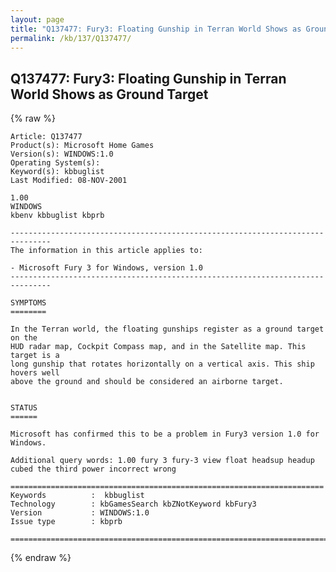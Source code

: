 ```yaml
---
layout: page
title: "Q137477: Fury3: Floating Gunship in Terran World Shows as Ground Target"
permalink: /kb/137/Q137477/
---
```


## Q137477: Fury3: Floating Gunship in Terran World Shows as Ground Target

{% raw %}

	Article: Q137477
	Product(s): Microsoft Home Games
	Version(s): WINDOWS:1.0
	Operating System(s): 
	Keyword(s): kbbuglist
	Last Modified: 08-NOV-2001
	
	1.00
	WINDOWS
	kbenv kbbuglist kbprb
	
	-------------------------------------------------------------------------------
	The information in this article applies to:
	
	- Microsoft Fury 3 for Windows, version 1.0 
	-------------------------------------------------------------------------------
	
	SYMPTOMS
	========
	
	In the Terran world, the floating gunships register as a ground target on the
	HUD radar map, Cockpit Compass map, and in the Satellite map. This target is a
	long gunship that rotates horizontally on a vertical axis. This ship hovers well
	above the ground and should be considered an airborne target.
	
	
	STATUS
	======
	
	Microsoft has confirmed this to be a problem in Fury3 version 1.0 for Windows.
	
	Additional query words: 1.00 fury 3 fury-3 view float headsup headup cubed the third power incorrect wrong
	
	======================================================================
	Keywords          :  kbbuglist
	Technology        : kbGamesSearch kbZNotKeyword kbFury3
	Version           : WINDOWS:1.0
	Issue type        : kbprb
	
	=============================================================================
	

{% endraw %}
